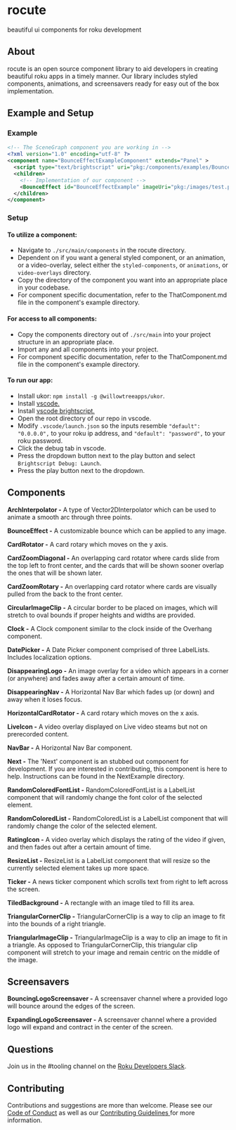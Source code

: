 # rocute
beautiful ui components for roku development

## About
rocute is an open source component library to aid developers in creating beautiful roku apps in a 
timely manner. Our library includes styled components, animations, and screensavers ready for easy 
out of the box implementation.

## Example and Setup
### Example
```xml
<!-- The SceneGraph component you are working in -->
<?xml version="1.0" encoding="utf-8" ?>
<component name="BounceEffectExampleComponent" extends="Panel" >
  <script type="text/brightscript" uri="pkg:/components/examples/BounceEffectExample/BounceEffectExample.brs"/>
  <children>
    <!-- Implementation of our component -->
    <BounceEffect id="BounceEffectExample" imageUri="pkg:/images/test.png" startPoint="[250, 250]" maxHeight="100" bounceType="descending" totalBounces="3" duration="2" repeat="false" />
  </children>
</component>
```
### Setup
#### To utilize a component:
 - Navigate to `./src/main/components` in the rocute directory.
 - Dependent on if you want a general styled component, or an animation, or a video-overlay, select either the `styled-components`, or `animations`, or `video-overlays` directory.
 - Copy the directory of the component you want into an appropriate place in your codebase.
 - For component specific documentation, refer to the ThatComponent.md file in the component's example directory.
#### For access to all components:
 - Copy the components directory out of `./src/main` into your project structure in an appropriate place.
 - Import any and all components into your project.
 - For component specific documentation, refer to the ThatComponent.md file in the component's example directory.
#### To run our app:
 - Install ukor: `npm install -g @willowtreeapps/ukor`.
 - Install [vscode.](https://code.visualstudio.com/)
 - Install [vscode brightscript.](https://marketplace.visualstudio.com/items?itemName=celsoaf.brightscript)
 - Open the root directory of our repo in vscode.
 - Modify `.vscode/launch.json` so the inputs resemble `"default": "0.0.0.0",` to your roku ip address, and `"default": "password",` to your roku password.
 - Click the debug tab in vscode.
 - Press the dropdown button next to the play button and select `Brightscript Debug: Launch`.
 - Press the play button next to the dropdown.


## Components

**ArchInterpolator -**
A type of Vector2DInterpolator which can be used to animate a smooth arc through three points. 

**BounceEffect -**
A customizable bounce which can be applied to any image.

**CardRotator -**
A card rotary which moves on the y axis.

**CardZoomDiagonal -**
An overlapping card rotator where cards slide from the top left to front center, and the cards
that will be shown sooner overlap the ones that will be shown later.

**CardZoomRotary -**
An overlapping card rotator where cards are visually pulled from the back to the front center.

**CircularImageClip -**
A circular border to be placed on images, which will stretch to oval bounds 
if proper heights and widths are provided.

**Clock -**
A Clock component similar to the clock inside of the Overhang component.

**DatePicker -**
A Date Picker component comprised of three LabelLists. Includes localization options.

**DisappearingLogo -**
An image overlay for a video which appears in a corner (or anywhere) and fades away after a certain amount of time.

**DisappearingNav -**
A Horizontal Nav Bar which fades up (or down) and away when it loses focus.

**HorizontalCardRotator -**
A card rotary which moves on the x axis.

**LiveIcon -**
A video overlay displayed on Live video steams but not on prerecorded content.

**NavBar -**
A Horizontal Nav Bar component. 

**Next -**
The 'Next' component is an stubbed out component for development. If you are interested in
contributing, this component is here to help. Instructions can be found in the NextExample
directory.

**RandomColoredFontList -**
RandomColoredFontList is a LabelList component that will randomly change the font color of the 
selected element.

**RandomColoredList -**
RandomColoredList is a LabelList component that will randomly change the color of the 
selected element.

**RatingIcon -**
A video overlay which displays the rating of the video if given, and then fades out after a certain amount of time.

**ResizeList -**
ResizeList is a LabelList component that will resize so the currently selected element 
takes up more space.

**Ticker -**
A news ticker component which scrolls text from right to left across the screen.

**TiledBackground -**
A rectangle with an image tiled to fill its area.

**TriangularCornerClip -**
TriangularCornerClip is a way to clip an image to fit into the bounds of a right triangle. 

**TriangularImageClip -**
TriangularImageClip is a way to clip an image to fit in a triangle. As opposed to 
TriangularCornerClip, this triangular clip component will stretch to your image and remain 
centric on the middle of the image.

## Screensavers

**BouncingLogoScreensaver -**
A screensaver channel where a provided logo will bounce around the edges of the screen. 

**ExpandingLogoScreensaver -**
A screensaver channel where a provided logo will expand and contract in the center of the screen.

## Questions
Join us in the #tooling channel on the [Roku Developers Slack](https://rokudevelopers.slack.com).

## Contributing
Contributions and suggestions are more than welcome. Please see our [Code of Conduct](/CODE_OF_CONDUCT.md)
as well as our [Contributing Guidelines ](/CONTRIBUTING.md) for more information.